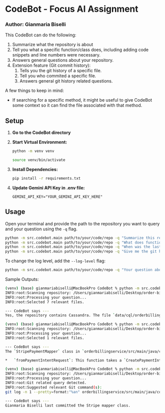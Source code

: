 # CodeBot - Focus AI Assignment
### Author: Gianmaria Biselli

This CodeBot can do the following:
1. Summarize what the repository is about
2. Tell you what a specific function/class does, including adding code snippets and line numbers were necessary.
3. Answers general questions about your repository.
4. Extension feature (Git commit history):
   1. Tells you the git history of a specific file. 
   2. Tell you who commited a specific file. 
   3. Answers general git history related questions.

A few things to keep in mind:
- If searching for a specific method, it might be useful to give CodeBot some context so it can find the file associated with that method.

## Setup

1.  **Go to the CodeBot directory**

2.  **Start Virtual Environment:**
    ```bash
    python -m venv venv

    source venv/bin/activate
    ```

3.  **Install Dependencies:**
    ```bash
    pip install -r requirements.txt
    ```

4.  **Update Gemini API Key in .env file:**
    ```env
    GEMINI_API_KEY="YOUR_GEMINI_API_KEY_HERE"
    ```

## Usage

Open your terminal and provide the path to the repository you want to query and your question using the `-q` flag.

```bash
python -m src.codebot.main path/to/your/code/repo -q "Summarize this repo. Be detailed."
python -m src.codebot.main path/to/your/code/repo -q "What does function X do in Y class/file?"
python -m src.codebot.main path/to/your/code/repo -q "When was the last commit of the X java file?"
python -m src.codebot.main path/to/your/code/repo -q "Give me the git history of the X java file?"
```

To change the log level, add the `--log-level` flag:

```bash
python -m src.codebot.main path/to/your/code/repo -q "Your question about the code?" --log-level {INFO, DEBUG, ERROR}
```

Sample Outputs:
```bash
(venv) (base) gianmariabiselli@MacBookPro CodeBot % python -m src.codebot.main /Users/gianmariabiselli/Desktop/order-billing-service -q "Does this repo have Cassandra?"
INFO:root:Scanning repository: /Users/gianmariabiselli/Desktop/order-billing-service
INFO:root:Processing your question...
INFO:root:Selected 7 relevant files.

--- CodeBot says ---
Yes, the repository contains Cassandra. The file `data/cql/orderbillingservice/0.0/002_create_transaction_by_transaction_id_table.cql` creates a table, implying the use of a database, and the `data/cql/orderbillingservice/keyspace.cql` file creates a keyspace, which is a concept used in Cassandra. These files suggest the presence of Cassandra in this repository.
```

```bash
(venv) (base) gianmariabiselli@MacBookPro CodeBot % python -m src.codebot.main /Users/gianmariabiselli/Desktop/order-billing-service -q "What functions does StripePaymentMapper have? list them and explain it"
INFO:root:Scanning repository: /Users/gianmariabiselli/Desktop/order-billing-service
INFO:root:Processing your question...
INFO:root:Selected 1 relevant files.

--- CodeBot says ---
The `StripePaymentMapper` class in `orderbillingservice/src/main/java/com/tabloapp/orderbillingservice/service/mapper/StripePaymentMapper.java` has one function:

*   `fromPaymentIntentRequest`: This function takes a `CreatePaymentIntent` object and a `serviceFeePercentage` as input. It calculates the service fee amount based on the subtotal in the `CreatePaymentIntent` object.  It then returns a `PaymentIntentCreateParams` object, setting the amount, currency, payment method, application fee amount, and transfer data based on the input. The `setDestination` in transfer data is set using `createPaymentIntent.getStripeAccountId()` as seen on line 21.
```

```bash
(venv) (base) gianmariabiselli@MacBookPro CodeBot % python -m src.codebot.main /Users/gianmariabiselli/Desktop/order-billing-service -q "Who last commited the stripe mapper class?"
INFO:root:Scanning repository: /Users/gianmariabiselli/Desktop/order-billing-service
INFO:root:Processing your question...
INFO:root:Git related query detected.
INFO:root:Suggested relevant Git command(s):
git log -n 1 --pretty=format:"%an" orderbillingservice/src/main/java/com/tabloapp/orderbillingservice/service/mapper/StripePaymentMapper.java

--- CodeBot says ---
Gianmaria Biselli last committed the Stripe mapper class.
```
